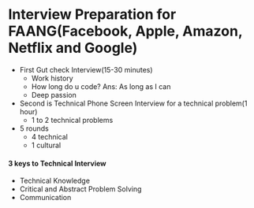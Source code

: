 # Interview Preparation for FAANG(Facebook, Apple, Amazon, Netflix and Google)

* First Gut check Interview(15-30 minutes) 
  * Work history
  * How long do u code? Ans: As long as I can
  * Deep passion 
* Second is Technical Phone Screen Interview for a technical problem(1 hour)
  * 1 to 2 technical problems
* 5 rounds
  * 4 technical
  * 1 cultural

#### 3 keys to Technical Interview

* Technical Knowledge
* Critical and Abstract Problem Solving
* Communication